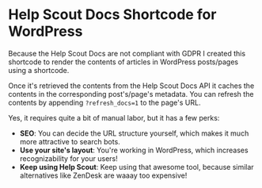 # Help Scout Docs Shortcode for WordPress

Because the Help Scout Docs are not compliant with GDPR I created this shortcode to render the contents of articles in WordPress posts/pages using a shortcode.

Once it's retrieved the contents from the Help Scout Docs API it caches the contents in the corresponding post's/page's metadata. You can refresh the contents by appending `?refresh_docs=1` to the page's URL.

Yes, it requires quite a bit of manual labor, but it has a few perks:

- **SEO**: You can decide the URL structure yourself, which makes it much more attractive to search bots.
- **Use your site's layout**: You're working in WordPress, which increases recognizability for your users!
- **Keep using Help Scout**: Keep using that awesome tool, because similar alternatives like ZenDesk are waaay too expensive!